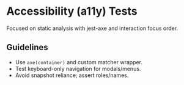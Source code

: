 # Accessibility (a11y) Tests

Focused on static analysis with jest-axe and interaction focus order.

## Guidelines

- Use `axe(container)` and custom matcher wrapper.
- Test keyboard-only navigation for modals/menus.
- Avoid snapshot reliance; assert roles/names.

